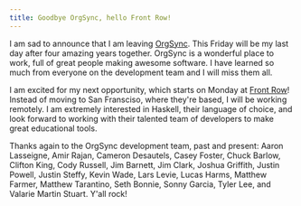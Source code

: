 ```yaml
---
title: Goodbye OrgSync, hello Front Row!
---
```


I am sad to announce that I am leaving [OrgSync][]. This Friday will be my last
day after four amazing years together. OrgSync is a wonderful place to work,
full of great people making awesome software. I have learned so much from
everyone on the development team and I will miss them all.

I am excited for my next opportunity, which starts on Monday at [Front Row][]!
Instead of moving to San Fransciso, where they're based, I will be working
remotely. I am extremely interested in Haskell, their language of choice, and
look forward to working with their talented team of developers to make great
educational tools.

Thanks again to the OrgSync development team, past and present: Aaron
Lasseigne, Amir Rajan, Cameron Desautels, Casey Foster, Chuck Barlow, Clifton
King, Cody Russell, Jim Barnett, Jim Clark, Joshua Griffith, Justin Powell,
Justin Steffy, Kevin Wade, Lars Levie, Lucas Harms, Matthew Farmer, Matthew
Tarantino, Seth Bonnie, Sonny Garcia, Tyler Lee, and Valarie Martin Stuart.
Y'all rock!

[OrgSync]: http://www.orgsync.com
[Front Row]: https://www.frontrowed.com
